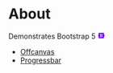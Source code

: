 ﻿# About

Demonstrates Bootstrap 5 ![Bootstrap](assets/Bootstrap.png)

- [Offcanvas](https://getbootstrap.com/docs/5.0/components/offcanvas/)
- [Progressbar](https://getbootstrap.com/docs/5.0/components/progress/)